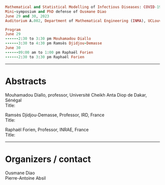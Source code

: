 ```ruby
Mathematical and Statistical Modelling of Infectious Diseases: COVID-19 and Malaria
Mini-symposium and PhD defense of Ousmane Diao
June 29 and 30, 2023 
Auditorium A.002, Department of Mathematical Engineering (INMA), UCLouvain, Louvain-la-Neuve
```
```ruby
Program
June 29
------2:30 to 3:30 pm Mouhamadou Diallo
------3:30 to 4:30 pm Ramsès Djidjou-Demasse
June 30
------09:00 am to 1:00 pm Raphaël Forien
------2:30 to 3:30 pm Raphaël Forien
```

---
<h1>Abstracts</h1>

Mouhamadou Diallo, professor, Université Cheikh Anta Diop de Dakar, Sénégal
<br>Title:

Ramsès Djidjou-Demasse, Professor, IRD, France
<br>Title:

Raphaël Forien, Professor, INRAE, France
<br>Title:


---
<h1>Organizers / contact</h1>
Ousmane Diao
<br>Pierre-Antoine Absil




